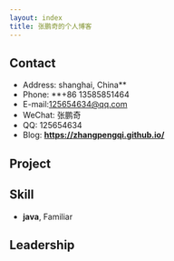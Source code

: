 ```yaml
---
layout: index
title: 张鹏奇的个人博客
---
```

## Contact

- Address: shanghai, China**
- Phone: **+86 13585851464
- E-mail:125654634@qq.com	
- WeChat: 张鹏奇
- QQ: 125654634
- Blog: **https://zhangpengqi.github.io/**

## Project

## Skill

- **java**, Familiar

## Leadership

